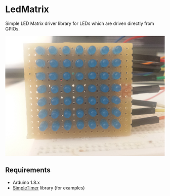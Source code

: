 # LedMatrix
Simple LED Matrix driver library for LEDs which are driven directly from
GPIOs.

![](extras/front.jpg)

## Requirements
- Arduino 1.8.x
- [SimpleTimer](https://github.com/jfturcot/SimpleTimer) library (for examples)
